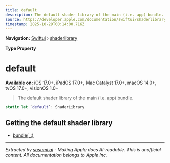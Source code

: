 ```yaml
---
title: default
description: The default shader library of the main (i.e. app) bundle.
source: https://developer.apple.com/documentation/swiftui/shaderlibrary/default
timestamp: 2025-10-29T00:14:00.716Z
---
```


**Navigation:** [Swiftui](/documentation/swiftui) › [shaderlibrary](/documentation/swiftui/shaderlibrary)

**Type Property**

# default

**Available on:** iOS 17.0+, iPadOS 17.0+, Mac Catalyst 17.0+, macOS 14.0+, tvOS 17.0+, visionOS 1.0+

> The default shader library of the main (i.e. app) bundle.

```swift
static let `default`: ShaderLibrary
```

## Getting the default shader library

- [bundle(_:)](/documentation/swiftui/shaderlibrary/bundle(_:))

---

*Extracted by [sosumi.ai](https://sosumi.ai) - Making Apple docs AI-readable.*
*This is unofficial content. All documentation belongs to Apple Inc.*
